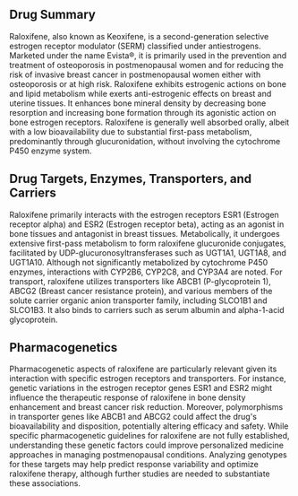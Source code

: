 ## Drug Summary
Raloxifene, also known as Keoxifene, is a second-generation selective estrogen receptor modulator (SERM) classified under antiestrogens. Marketed under the name Evista®, it is primarily used in the prevention and treatment of osteoporosis in postmenopausal women and for reducing the risk of invasive breast cancer in postmenopausal women either with osteoporosis or at high risk. Raloxifene exhibits estrogenic actions on bone and lipid metabolism while exerts anti-estrogenic effects on breast and uterine tissues. It enhances bone mineral density by decreasing bone resorption and increasing bone formation through its agonistic action on bone estrogen receptors. Raloxifene is generally well absorbed orally, albeit with a low bioavailability due to substantial first-pass metabolism, predominantly through glucuronidation, without involving the cytochrome P450 enzyme system.

## Drug Targets, Enzymes, Transporters, and Carriers
Raloxifene primarily interacts with the estrogen receptors ESR1 (Estrogen receptor alpha) and ESR2 (Estrogen receptor beta), acting as an agonist in bone tissues and antagonist in breast tissues. Metabolically, it undergoes extensive first-pass metabolism to form raloxifene glucuronide conjugates, facilitated by UDP-glucuronosyltransferases such as UGT1A1, UGT1A8, and UGT1A10. Although not significantly metabolized by cytochrome P450 enzymes, interactions with CYP2B6, CYP2C8, and CYP3A4 are noted. For transport, raloxifene utilizes transporters like ABCB1 (P-glycoprotein 1), ABCG2 (Breast cancer resistance protein), and various members of the solute carrier organic anion transporter family, including SLCO1B1 and SLCO1B3. It also binds to carriers such as serum albumin and alpha-1-acid glycoprotein.

## Pharmacogenetics
Pharmacogenetic aspects of raloxifene are particularly relevant given its interaction with specific estrogen receptors and transporters. For instance, genetic variations in the estrogen receptor genes ESR1 and ESR2 might influence the therapeutic response of raloxifene in bone density enhancement and breast cancer risk reduction. Moreover, polymorphisms in transporter genes like ABCB1 and ABCG2 could affect the drug's bioavailability and disposition, potentially altering efficacy and safety. While specific pharmacogenetic guidelines for raloxifene are not fully established, understanding these genetic factors could improve personalized medicine approaches in managing postmenopausal conditions. Analyzing genotypes for these targets may help predict response variability and optimize raloxifene therapy, although further studies are needed to substantiate these associations.